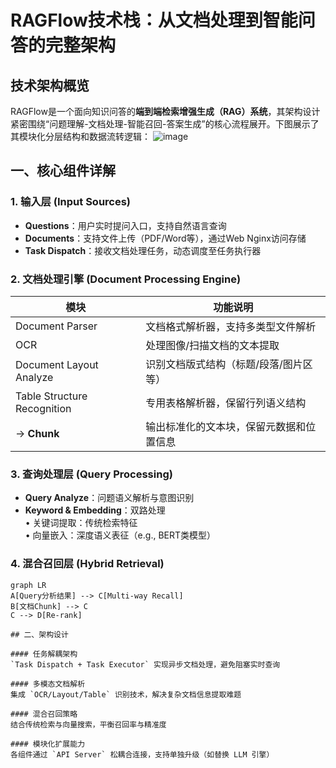 # RAGFlow技术栈：从文档处理到智能问答的完整架构

## 技术架构概览
RAGFlow是一个面向知识问答的**端到端检索增强生成（RAG）系统**，其架构设计紧密围绕“问题理解-文档处理-智能召回-答案生成”的核心流程展开。下图展示了其模块化分层结构和数据流转逻辑：
![image](https://github.com/user-attachments/assets/103127d4-c650-4d58-83a7-46148efc14b0)

## 一、核心组件详解
### 1. 输入层 (Input Sources)
- **Questions**：用户实时提问入口，支持自然语言查询
- **Documents**：支持文件上传（PDF/Word等），通过Web Nginx访问存储
- **Task Dispatch**：接收文档处理任务，动态调度至任务执行器

### 2. 文档处理引擎 (Document Processing Engine)
| 模块                      | 功能说明                                                                 |
|--------------------------|--------------------------------------------------------------------------|
| Document Parser           | 文档格式解析器，支持多类型文件解析                                       |
| OCR                       | 处理图像/扫描文档的文本提取                                              |
| Document Layout Analyze   | 识别文档版式结构（标题/段落/图片区等）                                   |
| Table Structure Recognition | 专用表格解析器，保留行列语义结构                                          |
| → **Chunk**               | 输出标准化的文本块，保留元数据和位置信息                                  |

### 3. 查询处理层 (Query Processing)
- **Query Analyze**：问题语义解析与意图识别
- **Keyword & Embedding**：双路处理<br>
  • 关键词提取：传统检索特征<br>
  • 向量嵌入：深度语义表征（e.g., BERT类模型）

### 4. 混合召回层 (Hybrid Retrieval)
```mermaid
graph LR
A[Query分析结果] --> C[Multi-way Recall]
B[文档Chunk] --> C
C --> D[Re-rank]

## 二、架构设计

#### 任务解耦架构  
`Task Dispatch + Task Executor` 实现异步文档处理，避免阻塞实时查询

#### 多模态文档解析  
集成 `OCR/Layout/Table` 识别技术，解决复杂文档信息提取难题

#### 混合召回策略  
结合传统检索与向量搜索，平衡召回率与精准度

#### 模块化扩展能力  
各组件通过 `API Server` 松耦合连接，支持单独升级（如替换 LLM 引擎）
